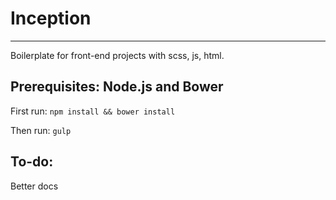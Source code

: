 # Inception
-------------------------------------------------------------------------------
Boilerplate for front-end projects with scss, js, html.

## Prerequisites: Node.js and Bower

First run:
`npm install && bower install`

Then run:
`gulp`

## To-do:
Better docs